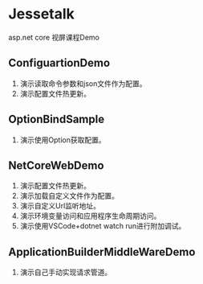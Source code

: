 # Jessetalk
asp.net core 视屏课程Demo

## ConfiguartionDemo
1. 演示读取命令参数和json文件作为配置。
2. 演示配置文件热更新。

## OptionBindSample
1. 演示使用Option获取配置。

## NetCoreWebDemo
1. 演示配置文件热更新。
2. 演示加载自定义文件作为配置。
3. 演示自定义Url监听地址。
4. 演示环境变量访问和应用程序生命周期访问。
5. 演示使用VSCode+dotnet watch run进行附加调试。

## ApplicationBuilderMiddleWareDemo
1. 演示自己手动实现请求管道。